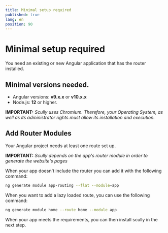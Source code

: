```yaml
---
title: Minimal setup required
published: true
lang: en
position: 90
---
```


# Minimal setup required

You need an existing or new Angular application that has the router installed.

## Minimal versions needed.

- Angular versions: **v9.x.x** or **v10.x.x**
- Node.js: **12** or higher.

**IMPORTANT:** _Scully uses Chromium. Therefore, your Operating System, as well as its administrator rights must allow its installation and execution._

## Add Router Modules

Your Angular project needs at least one route set up.

**IMPORTANT:** _Scully depends on the app's router module in order to generate the website's pages_

When your app doesn't include the router you can add it with the following command:

```bash
ng generate module app-routing --flat --module=app
```

When you want to add a lazy loaded route, you can use the following command:

```bash
ng generate module home --route home --module app
```

When your app meets the requirements, you can then install scully in the next step.
